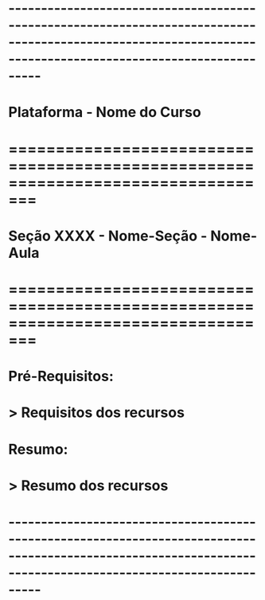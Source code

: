 # -------------------------------------------------------------------------------------------------------------------------------------------------------------
# Plataforma - Nome do Curso
# =================================================================================
# Seção XXXX - Nome-Seção - Nome-Aula
# =================================================================================
# Pré-Requisitos:
#   > Requisitos dos recursos
# Resumo: 
#   >  Resumo dos recursos
# 
# -------------------------------------------------------------------------------------------------------------------------------------------------------------